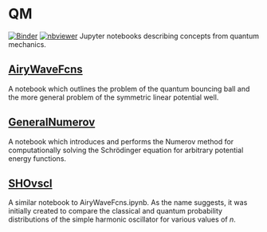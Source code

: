 # QM
[![Binder](https://mybinder.org/badge_logo.svg)](https://mybinder.org/v2/gh/akanotoe/QM) [![nbviewer](https://img.shields.io/badge/view%20in-nbviewer-orange)](https://nbviewer.jupyter.org/github/akanotoe/QM/blob/master/)
Jupyter notebooks describing concepts from quantum mechanics.

## [AiryWaveFcns](https://github.com/akanotoe/QM/AiryWaveFcns.ipynb)

A notebook which outlines the problem of the quantum bouncing ball and the more general problem of the symmetric linear potential well.

## [GeneralNumerov](https://github.com/akanotoe/QM/GeneralNumerov.ipynb)
A notebook which introduces and performs the Numerov method for computationally solving the Schr&ouml;dinger equation for arbitrary potential energy functions.

## [SHOvscl](https://github.com/akanotoe/QM/SHOvscl.ipynb)

A similar notebook to AiryWaveFcns.ipynb. As the name suggests, it was initially created to compare the classical and quantum probability distributions of the simple harmonic oscillator for various values of *n*.

